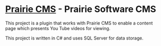 [Prairie CMS](https://github.com/bperreault/PrairieCMS/) - Prairie Software CMS
=================================================================
This project is a plugin that works with Prairie CMS to enable a content page which presents You Tube videos for viewing.

This project is written in C# and uses SQL Server for data storage. 

